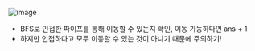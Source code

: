 ![image](https://user-images.githubusercontent.com/62701446/222949461-b2039f4f-7b5f-4de3-aa3c-51409d4e1b6b.png)

- BFS로 인접한 파이프를 통해 이동할 수 있는지 확인, 이동 가능하다면 ans + 1
- 하지만 인접하다고 모두 이동할 수 있는 것이 아니기 때문에 주의하기!

